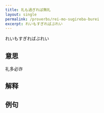 ```yaml
---
title: 礼も過ぎれば無礼
layout: single
permalink: /proverbs/rei-mo-sugireba-burei
excerpt: れいもすぎればぶれい
---
```


れいもすぎればぶれい

## 意思

礼多必诈

## 解释

## 例句

